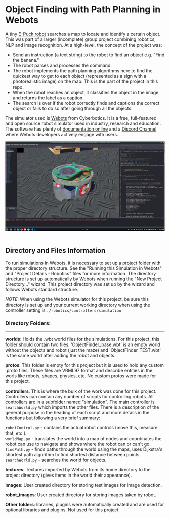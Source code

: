 # Object Finding with Path Planning in Webots

A tiny [E-Puck robot](https://www.gctronic.com/e-puck2.php) searches a map to locate and identify a certain object. This was part of a larger (incomplete) group project combining robotics, NLP and image recognition. At a high-level, the concept of the project was:
- Send an instruction (a text string) to the robot to find an object e.g. "Find the banana." 
- The robot parses and processes the command.
- The robot implements the path planning algorithms here to find the quickest way to get to each object (represented as a sign with a photorealistic image) on the map. This is the part of the project in this repo.
- When the robot reaches an object, it classifies the object in the image and returns the label as a caption.
- The search is over if the robot correctly finds and captions the correct object or fails to do so after going through all the objects.

The simulator used is [Webots](https://cyberbotics.com/) from Cyberbotics. It is a free, full-featured and open source robot simulator used in industry, research and education. The software has plenty of [documentation online](https://cyberbotics.com/doc/guide/index) and a [Discord Channel](https://discord.com/invite/nTWbN9m) where Webots developers actively engage with users.

<center><img src="./Screenshot from 2020-12-07 16-13-27.png" alt="E-Puck robot in the Webots simulator screen" width="1000"/></center>


<br>

## Directory and Files Information

To run simulations in Webots, it is necessary to set up a project folder with the proper directory structure. See the "Running this Simulation in Webots" and "Project Details - Robotics" files for more information.
The directory structure is set up automatically by Webots when running the "New Project Directory..." wizard. This project directory was set up by the wizard and follows Webots standard structure.

*NOTE*: When using the Webots simulator for this project, be sure this directory is set up and your current working directory when using the <extern> controller setting is `./robotics/controllers/simulation`

### Directory Folders:
---
**worlds**: 
Holds the .wbt world files for the simulations. For this project, this folder should contain two files. 'ObjectFinder_base.wbt' is an empty world without the objects and robot (just the maze) and 'ObjectFinder_TEST.wbt' is the same world after adding the robot and objects.

**protos**: 
This folder is empty for this project but it is used to hold any custom .proto files. These files are VRML97 format and describe entities in the worls like robots, shapes, physics, etc. No custom protos were made for this project.

**controllers**: 
This is where the bulk of the work was done for this project. Controllers can contain any number of scripts for controlling robots. All controllers are in a subfolder named "simulation". The main controller is `searchWorld.py` which imports the other files. There is a description of the general purpose in the heading of each script and more details in the functions but following a very brief summary:

`robotControl.py` - contains the actual robot controls (move this, measure that, etc.).<br>
`worldMap.py` - translates the world into a map of nodes and coordinates the robot can use to navigate and shows where the robot can or can't go.<br>
`findPath.py` - finds paths through the world using the maps, uses Dijkstra's shortest path algorithm to find shortest distance between points.<br>
`searchWorld.py` - searches the world for objects.<br>

**textures**:
Textures imported by Webots from its home directory to the project directory (gives items in the world their appearance).

**images**:
User created directory for storing test images for image detection.

**robot_images**:
User created directory for storing images taken by robot.

**Other folders**:
libraries, plugins were automatically created and are used for optional libraries and plugins. Not used for this project.
